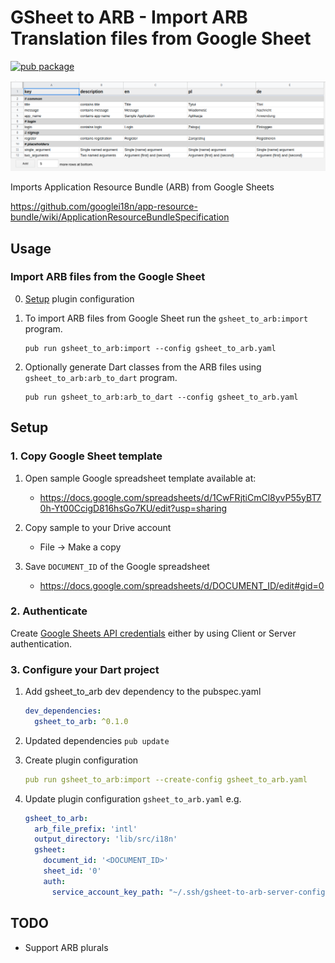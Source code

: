 # GSheet to ARB - Import ARB Translation files from Google Sheet 

[![pub package](https://img.shields.io/pub/v/gsheet_to_arb.svg)](https://pub.dartlang.org/packages/gsheet_to_arb)

 ![](doc/gsheet.png) 


Imports Application Resource Bundle (ARB) from Google Sheets 

https://github.com/googlei18n/app-resource-bundle/wiki/ApplicationResourceBundleSpecification

## Usage

### Import ARB files from the Google Sheet

0. [Setup](#setup) plugin configuration

1. To import ARB files from Google Sheet run the `gsheet_to_arb:import` program.

    ```
    pub run gsheet_to_arb:import --config gsheet_to_arb.yaml
    ```

2. Optionally generate Dart classes from the ARB files using `gsheet_to_arb:arb_to_dart` program.

    ```
    pub run gsheet_to_arb:arb_to_dart --config gsheet_to_arb.yaml
    ```

## Setup

### 1. Copy Google Sheet template

1. Open sample Google spreadsheet template available at:
    - https://docs.google.com/spreadsheets/d/1CwFRjtiCmCl8yvP55yBT70h-Yt00CcigD816hsGo7KU/edit?usp=sharing

2. Copy sample to your Drive account 
    - File -> Make a copy

3. Save `DOCUMENT_ID` of the Google spreadsheet
    - https://docs.google.com/spreadsheets/d/DOCUMENT_ID/edit#gid=0

### 2. Authenticate

Create [Google Sheets API credentials](doc/Authentication.md) either by using Client or Server authentication.

### 3. Configure your Dart project

1. Add gsheet_to_arb dev dependency to the pubspec.yaml
    ```yaml
    dev_dependencies:
      gsheet_to_arb: ^0.1.0
    ```

2. Updated dependencies
    ```pub update```

3. Create plugin configuration
    ```yaml
    pub run gsheet_to_arb:import --create-config gsheet_to_arb.yaml
    ```

3. Update plugin configuration  ```gsheet_to_arb.yaml``` e.g.
    ```yaml
    gsheet_to_arb:
      arb_file_prefix: 'intl'
      output_directory: 'lib/src/i18n'
      gsheet:
        document_id: '<DOCUMENT_ID>'
        sheet_id: '0'
        auth:
          service_account_key_path: "~/.ssh/gsheet-to-arb-server-config.json"
    ```

## TODO

- Support ARB plurals